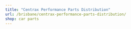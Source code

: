 ```yaml
---
title: "Centrax Performance Parts Distribution"
url: /brisbane/centrax-performance-parts-distribution/
shop: car parts
---
```


